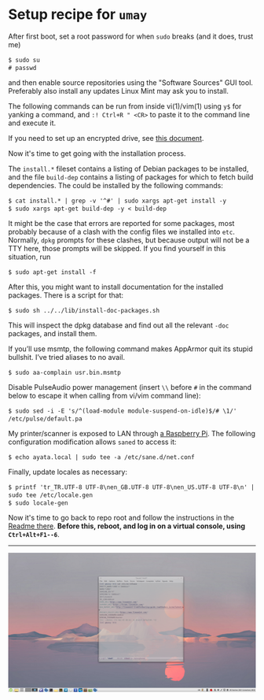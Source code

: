 # Setup recipe for `umay`

After first boot, set a root password for when `sudo` breaks (and it
does, trust me)

    $ sudo su
    # passwd

and then enable source repositories using the "Software Sources" GUI
tool.  Preferably also install any updates Linux Mint may ask you to
install.

The following commands can be run from inside vi(1)/vim(1) using `y$`
for yanking a command, and `:! Ctrl+R " <CR>` to paste it to the
command line and execute it.

If you need to set up an encrypted drive, see [this
document](./CryptSetup.markdown).

Now it's time to get going with the installation process.

The `install.*` fileset contains a listing of Debian packages to be
installed, and the file `build-dep` contains a listing of
packages for which to fetch build dependencies.  The could be
installed by the following commands:

    $ cat install.* | grep -v '^#' | sudo xargs apt-get install -y
    $ sudo xargs apt-get build-dep -y < build-dep

It might be the case that errors are reported for some packages, most
probably because of a clash with the config files we installed into
`etc`.  Normally, `dpkg` prompts for these clashes, but because output
will not be a TTY here, those prompts will be skipped.  If you find
yourself in this situation, run

    $ sudo apt-get install -f

After this, you might want to install documentation for the installed
packages.  There is a script for that:

    $ sudo sh ../../lib/install-doc-packages.sh

This will inspect the dpkg database and find out all the relevant
`-doc` packages, and install them.

If you’ll use msmtp, the following command makes AppArmor quit its
stupid bullshit.  I’ve tried aliases to no avail.

    $ sudo aa-complain usr.bin.msmtp

Disable PulseAudio power management (insert `\\` before `#` in the
command below to escape it when calling from vi/vim command line):

    $ sudo sed -i -E 's/^(load-module module-suspend-on-idle)$/# \1/' /etc/pulse/default.pa

My printer/scanner is exposed to LAN through [a Raspberry
Pi](../ayata).  The following configuration modification allows
`saned` to access it:

    $ echo ayata.local | sudo tee -a /etc/sane.d/net.conf

Finally, update locales as necessary:

    $ printf 'tr_TR.UTF-8 UTF-8\nen_GB.UTF-8 UTF-8\nen_US.UTF-8 UTF-8\n' | sudo tee /etc/locale.gen
    $ sudo locale-gen

Now it's time to go back to repo root and follow the instructions in
the [Readme there](../../Readme.markdown). **Before this, reboot, and
log in on a virtual console, using `Ctrl+Alt+F1--6`**.

---

![screen cap](/candy/scr-umay.png)

